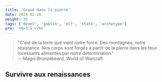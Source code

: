 ```yaml
---
title: 'Gravé dans la pierre'
date: 2024-02-28
weight: 35
tags: ['devel', 'goblin', 'elf', 'state', 'archetype']
pre: '<b>3.5 </b>'
---
```


> "C'est de la terre que vient notre force. Des montagnes, notre résistance. Nos
> corps sont forgés à partir de la pierre dans les feux incessants alimentés par
> notre détermination."  
> -- Magni Bronzebeard, World of Warcraft

## Survivre aux renaissances
